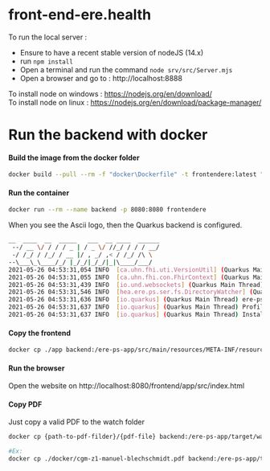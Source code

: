 # front-end-ere.health

To run the local server :
* Ensure to have a recent stable version of nodeJS (14.x)
* run `npm install`
* Open a terminal and run the command `node srv/src/Server.mjs`
* Open a browser and go to : http://localhost:8888

To install node on windows : https://nodejs.org/en/download/  
To install node on linux   : https://nodejs.org/en/download/package-manager/


# Run the backend with docker
#### Build the image from the docker folder
```sh
docker build --pull --rm -f "docker\Dockerfile" -t frontendere:latest "docker"
```

#### Run the container
```sh
docker run --rm --name backend -p 8080:8080 frontendere 
```
When you see the Ascii logo, then the Quarkus backend is configured.
```sh
__  ____  __  _____   ___  __ ____  ______ 
 --/ __ \/ / / / _ | / _ \/ //_/ / / / __/
 -/ /_/ / /_/ / __ |/ , _/ ,< / /_/ /\ \
--\___\_\____/_/ |_/_/|_/_/|_|\____/___/
2021-05-26 04:53:31,054 INFO  [ca.uhn.fhi.uti.VersionUtil] (Quarkus Main Thread) HAPI FHIR version 5.3.0 - Rev 919c1dbddc
2021-05-26 04:53:31,055 INFO  [ca.uhn.fhi.con.FhirContext] (Quarkus Main Thread) Creating new FHIR context for FHIR version [R4]
2021-05-26 04:53:31,439 INFO  [io.und.websockets] (Quarkus Main Thread) UT026003: Adding annotated server endpoint class health.ere.ps.websocket.Websocket for path /websocket
2021-05-26 04:53:31,546 INFO  [hea.ere.ps.ser.fs.DirectoryWatcher] (Quarkus Main Thread) Creating directory for watching pdf muster 16 forms: watch-pdf
2021-05-26 04:53:31,636 INFO  [io.quarkus] (Quarkus Main Thread) ere-ps-app 1.0.0-SNAPSHOT on JVM (powered by Quarkus 1.13.1.Final) started in 2.742s. Listening on: http://0.0.0.0:8080
2021-05-26 04:53:31,637 INFO  [io.quarkus] (Quarkus Main Thread) Profile dev activated. Live Coding activated.
2021-05-26 04:53:31,637 INFO  [io.quarkus] (Quarkus Main Thread) Installed features: [cdi, rest-client, resteasy, resteasy-jsonb, scheduler, servlet, websockets]
```

#### Copy the frontend
```sh
docker cp ./app backend:/ere-ps-app/src/main/resources/META-INF/resources/frontend/app
```

#### Run the browser
Open the website on http://localhost:8080/frontend/app/src/index.html

#### Copy PDF
Just copy a valid PDF to the watch folder

```sh
docker cp {path-to-pdf-filder}/{pdf-file} backend:/ere-ps-app/target/watch-pdf/

#Ex: 
docker cp ./docker/cgm-z1-manuel-blechschmidt.pdf backend:/ere-ps-app/target/watch-pdf/
```
